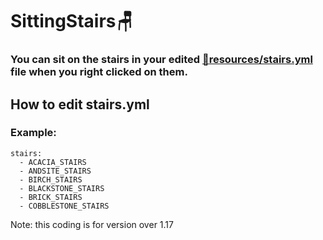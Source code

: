 # SittingStairs:chair:
### You can sit on the stairs in your edited [:memo:resources/stairs.yml](https://github.com/AreaEffectCloud/SittingStairs/blob/master/src/main/resources/stairs.yml) file when you right clicked on them.

## How to edit stairs.yml
### Example:
```
stairs:
  - ACACIA_STAIRS
  - ANDSITE_STAIRS
  - BIRCH_STAIRS
  - BLACKSTONE_STAIRS
  - BRICK_STAIRS
  - COBBLESTONE_STAIRS
```
Note: this coding is for version over 1.17
